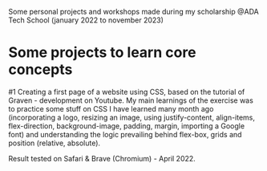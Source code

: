 Some personal projects and workshops made during my scholarship @ADA Tech School (january 2022 to november 2023)

# Some projects to learn core concepts

#1 Creating a first page of a website using CSS, based on the tutorial of Graven - development on Youtube.
My main learnings of the exercise was to practice some stuff on CSS I have learned many month ago (incorporating a logo, resizing an image, using justify-content, align-items, flex-direction, background-image, padding, margin, importing a Google font) and understanding the logic prevailing behind flex-box, grids and position (relative, absolute).

Result tested on Safari & Brave (Chromium) - April 2022.
